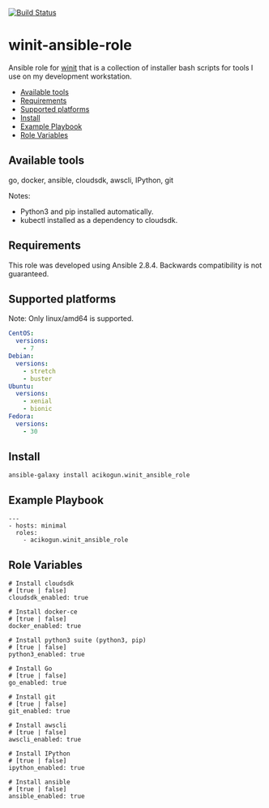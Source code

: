 [![Build Status](https://travis-ci.com/acikogun/winit-ansible-role.svg?branch=master)](https://travis-ci.com/acikogun/winit-ansible-role)

winit-ansible-role
=========
Ansible role for [winit](https://github.com/acikogun/winit) that is a collection of installer bash scripts for tools I use on my development workstation.


  - [Available tools](#available-tools)
  - [Requirements](#requirements)
  - [Supported platforms](#supported-platforms)
  - [Install](#install)
  - [Example Playbook](#example-playbook)
  - [Role Variables](#role-variables)

Available tools
------------
go, docker, ansible, cloudsdk, awscli, IPython, git

Notes:
- Python3 and pip installed automatically.
- kubectl installed as a dependency to cloudsdk.


Requirements
------------
This role was developed using Ansible 2.8.4. Backwards compatibility is not guaranteed.


Supported platforms
------------
Note: Only linux/amd64 is supported.

```yaml
CentOS:
  versions:
    - 7
Debian:
  versions:
    - stretch
    - buster
Ubuntu:
  versions:
    - xenial
    - bionic
Fedora:
  versions:
    - 30
```

Install
--------------
```
ansible-galaxy install acikogun.winit_ansible_role
```

Example Playbook
--------------
```
---
- hosts: minimal
  roles:
    - acikogun.winit_ansible_role

```

Role Variables
--------------

```
# Install cloudsdk
# [true | false]
cloudsdk_enabled: true

# Install docker-ce
# [true | false]
docker_enabled: true

# Install python3 suite (python3, pip)
# [true | false]
python3_enabled: true

# Install Go
# [true | false]
go_enabled: true

# Install git
# [true | false]
git_enabled: true

# Install awscli
# [true | false]
awscli_enabled: true

# Install IPython
# [true | false]
ipython_enabled: true

# Install ansible
# [true | false]
ansible_enabled: true
```

